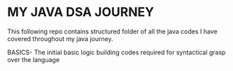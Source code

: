 # MY JAVA DSA JOURNEY
This following repo contains structured folder of all the java codes I have covered throughout my java journey.

BASICS- The initial basic logic building codes required for syntactical grasp over the language
